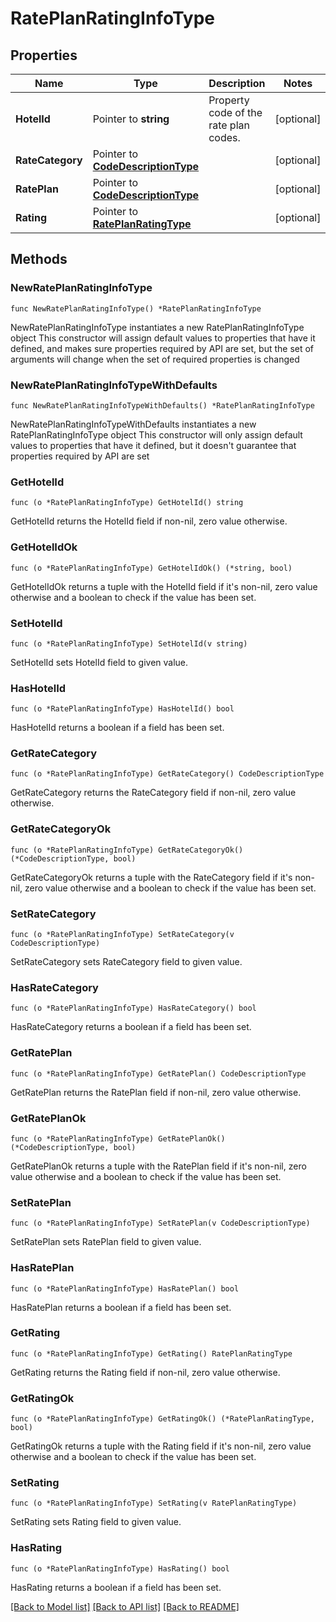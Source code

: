 # RatePlanRatingInfoType

## Properties

Name | Type | Description | Notes
------------ | ------------- | ------------- | -------------
**HotelId** | Pointer to **string** | Property code of the rate plan codes. | [optional] 
**RateCategory** | Pointer to [**CodeDescriptionType**](CodeDescriptionType.md) |  | [optional] 
**RatePlan** | Pointer to [**CodeDescriptionType**](CodeDescriptionType.md) |  | [optional] 
**Rating** | Pointer to [**RatePlanRatingType**](RatePlanRatingType.md) |  | [optional] 

## Methods

### NewRatePlanRatingInfoType

`func NewRatePlanRatingInfoType() *RatePlanRatingInfoType`

NewRatePlanRatingInfoType instantiates a new RatePlanRatingInfoType object
This constructor will assign default values to properties that have it defined,
and makes sure properties required by API are set, but the set of arguments
will change when the set of required properties is changed

### NewRatePlanRatingInfoTypeWithDefaults

`func NewRatePlanRatingInfoTypeWithDefaults() *RatePlanRatingInfoType`

NewRatePlanRatingInfoTypeWithDefaults instantiates a new RatePlanRatingInfoType object
This constructor will only assign default values to properties that have it defined,
but it doesn't guarantee that properties required by API are set

### GetHotelId

`func (o *RatePlanRatingInfoType) GetHotelId() string`

GetHotelId returns the HotelId field if non-nil, zero value otherwise.

### GetHotelIdOk

`func (o *RatePlanRatingInfoType) GetHotelIdOk() (*string, bool)`

GetHotelIdOk returns a tuple with the HotelId field if it's non-nil, zero value otherwise
and a boolean to check if the value has been set.

### SetHotelId

`func (o *RatePlanRatingInfoType) SetHotelId(v string)`

SetHotelId sets HotelId field to given value.

### HasHotelId

`func (o *RatePlanRatingInfoType) HasHotelId() bool`

HasHotelId returns a boolean if a field has been set.

### GetRateCategory

`func (o *RatePlanRatingInfoType) GetRateCategory() CodeDescriptionType`

GetRateCategory returns the RateCategory field if non-nil, zero value otherwise.

### GetRateCategoryOk

`func (o *RatePlanRatingInfoType) GetRateCategoryOk() (*CodeDescriptionType, bool)`

GetRateCategoryOk returns a tuple with the RateCategory field if it's non-nil, zero value otherwise
and a boolean to check if the value has been set.

### SetRateCategory

`func (o *RatePlanRatingInfoType) SetRateCategory(v CodeDescriptionType)`

SetRateCategory sets RateCategory field to given value.

### HasRateCategory

`func (o *RatePlanRatingInfoType) HasRateCategory() bool`

HasRateCategory returns a boolean if a field has been set.

### GetRatePlan

`func (o *RatePlanRatingInfoType) GetRatePlan() CodeDescriptionType`

GetRatePlan returns the RatePlan field if non-nil, zero value otherwise.

### GetRatePlanOk

`func (o *RatePlanRatingInfoType) GetRatePlanOk() (*CodeDescriptionType, bool)`

GetRatePlanOk returns a tuple with the RatePlan field if it's non-nil, zero value otherwise
and a boolean to check if the value has been set.

### SetRatePlan

`func (o *RatePlanRatingInfoType) SetRatePlan(v CodeDescriptionType)`

SetRatePlan sets RatePlan field to given value.

### HasRatePlan

`func (o *RatePlanRatingInfoType) HasRatePlan() bool`

HasRatePlan returns a boolean if a field has been set.

### GetRating

`func (o *RatePlanRatingInfoType) GetRating() RatePlanRatingType`

GetRating returns the Rating field if non-nil, zero value otherwise.

### GetRatingOk

`func (o *RatePlanRatingInfoType) GetRatingOk() (*RatePlanRatingType, bool)`

GetRatingOk returns a tuple with the Rating field if it's non-nil, zero value otherwise
and a boolean to check if the value has been set.

### SetRating

`func (o *RatePlanRatingInfoType) SetRating(v RatePlanRatingType)`

SetRating sets Rating field to given value.

### HasRating

`func (o *RatePlanRatingInfoType) HasRating() bool`

HasRating returns a boolean if a field has been set.


[[Back to Model list]](../README.md#documentation-for-models) [[Back to API list]](../README.md#documentation-for-api-endpoints) [[Back to README]](../README.md)


